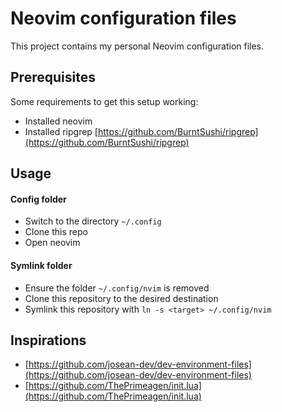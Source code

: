 # Neovim configuration files
This project contains my personal Neovim configuration files.

## Prerequisites
Some requirements to get this setup working:
* Installed neovim
* Installed ripgrep [https://github.com/BurntSushi/ripgrep](https://github.com/BurntSushi/ripgrep)

## Usage
#### Config folder
* Switch to the directory `~/.config`
* Clone this repo
* Open neovim

#### Symlink folder
* Ensure the folder `~/.config/nvim` is removed
* Clone this repository to the desired destination
* Symlink this repository with `ln -s <target> ~/.config/nvim`

## Inspirations
* [https://github.com/josean-dev/dev-environment-files](https://github.com/josean-dev/dev-environment-files)
* [https://github.com/ThePrimeagen/init.lua](https://github.com/ThePrimeagen/init.lua)
